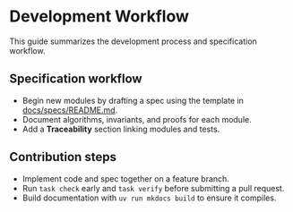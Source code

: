 # Development Workflow

This guide summarizes the development process and specification workflow.

## Specification workflow
- Begin new modules by drafting a spec using the template in
  [docs/specs/README.md](specs/README.md).
- Document algorithms, invariants, and proofs for each module.
- Add a **Traceability** section linking modules and tests.

## Contribution steps
- Implement code and spec together on a feature branch.
- Run `task check` early and `task verify` before submitting a pull request.
- Build documentation with `uv run mkdocs build` to ensure it compiles.
